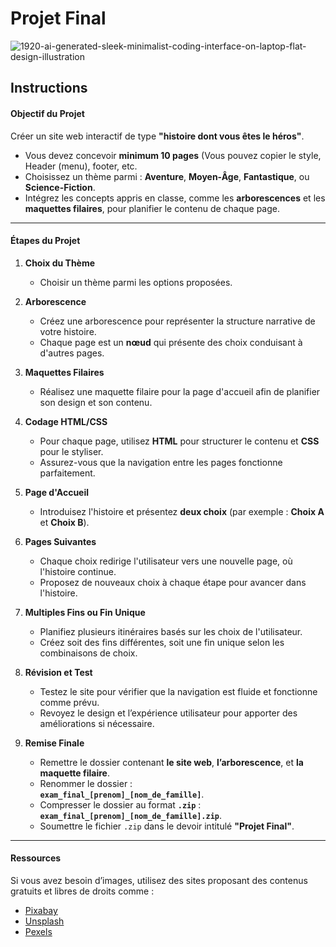 # Projet Final
![1920-ai-generated-sleek-minimalist-coding-interface-on-laptop-flat-design-illustration](https://github.com/user-attachments/assets/3b5122b0-a76f-44ab-b609-8734c97bb1ef)


## Instructions  

#### **Objectif du Projet**  
Créer un site web interactif de type **"histoire dont vous êtes le héros"**.  
- Vous devez concevoir **minimum 10 pages** (Vous pouvez copier le style, Header (menu), footer, etc.  
- Choisissez un thème parmi : **Aventure**, **Moyen-Âge**, **Fantastique**, ou **Science-Fiction**.  
- Intégrez les concepts appris en classe, comme les **arborescences** et les **maquettes filaires**, pour planifier le contenu de chaque page.  

---

#### **Étapes du Projet**  

1. **Choix du Thème**  
   - Choisir un thème parmi les options proposées.  

2. **Arborescence**  
   - Créez une arborescence pour représenter la structure narrative de votre histoire.  
   - Chaque page est un **nœud** qui présente des choix conduisant à d'autres pages.  

3. **Maquettes Filaires**  
   - Réalisez une maquette filaire pour la page d'accueil afin de planifier son design et son contenu.  

4. **Codage HTML/CSS**  
   - Pour chaque page, utilisez **HTML** pour structurer le contenu et **CSS** pour le styliser.  
   - Assurez-vous que la navigation entre les pages fonctionne parfaitement.  

5. **Page d'Accueil**  
   - Introduisez l'histoire et présentez **deux choix** (par exemple : **Choix A** et **Choix B**).  

6. **Pages Suivantes**  
   - Chaque choix redirige l'utilisateur vers une nouvelle page, où l'histoire continue.  
   - Proposez de nouveaux choix à chaque étape pour avancer dans l'histoire.  

7. **Multiples Fins ou Fin Unique**  
   - Planifiez plusieurs itinéraires basés sur les choix de l'utilisateur.  
   - Créez soit des fins différentes, soit une fin unique selon les combinaisons de choix.  

8. **Révision et Test**  
   - Testez le site pour vérifier que la navigation est fluide et fonctionne comme prévu.  
   - Revoyez le design et l’expérience utilisateur pour apporter des améliorations si nécessaire.  

9. **Remise Finale**  
   - Remettre le dossier contenant **le site web**, **l’arborescence**, et **la maquette filaire**.  
   - Renommer le dossier :  
     **`exam_final_[prenom]_[nom_de_famille]`**.  
   - Compresser le dossier au format **`.zip`** :  
     **`exam_final_[prenom]_[nom_de_famille].zip`**.  
   - Soumettre le fichier `.zip` dans le devoir intitulé **"Projet Final"**.  

---

#### **Ressources**  
Si vous avez besoin d’images, utilisez des sites proposant des contenus gratuits et libres de droits comme :  
- [Pixabay](https://pixabay.com)  
- [Unsplash](https://unsplash.com)  
- [Pexels](https://www.pexels.com)  
